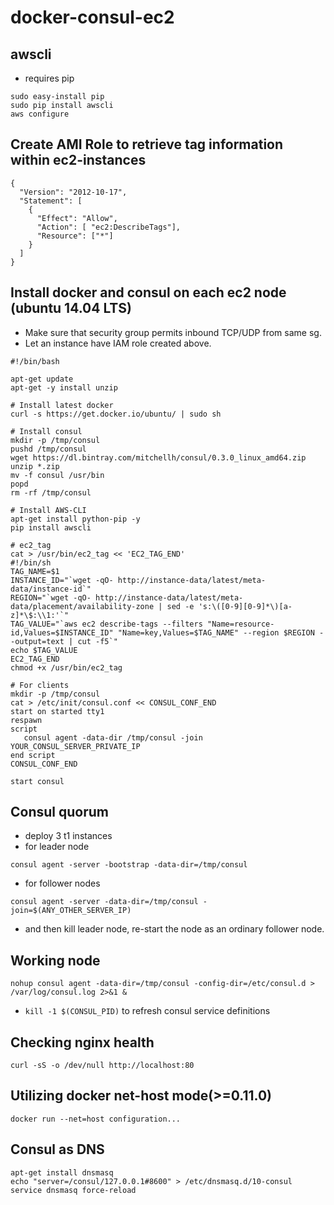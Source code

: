 docker-consul-ec2
=================

awscli
------
* requires pip
```
sudo easy-install pip
sudo pip install awscli
aws configure
```

Create AMI Role to retrieve tag information within ec2-instances
-------------
```
{
  "Version": "2012-10-17",
  "Statement": [
    {    
      "Effect": "Allow",
      "Action": [ "ec2:DescribeTags"],
      "Resource": ["*"]
    }
  ]
}
```

Install docker and consul on each ec2 node (ubuntu 14.04 LTS)
--------------
* Make sure that security group permits inbound TCP/UDP from same sg.
* Let an instance have IAM role created above.
```
#!/bin/bash

apt-get update
apt-get -y install unzip

# Install latest docker
curl -s https://get.docker.io/ubuntu/ | sudo sh

# Install consul
mkdir -p /tmp/consul
pushd /tmp/consul
wget https://dl.bintray.com/mitchellh/consul/0.3.0_linux_amd64.zip
unzip *.zip
mv -f consul /usr/bin
popd
rm -rf /tmp/consul

# Install AWS-CLI
apt-get install python-pip -y
pip install awscli

# ec2_tag 
cat > /usr/bin/ec2_tag << 'EC2_TAG_END'
#!/bin/sh
TAG_NAME=$1
INSTANCE_ID="`wget -qO- http://instance-data/latest/meta-data/instance-id`"
REGION="`wget -qO- http://instance-data/latest/meta-data/placement/availability-zone | sed -e 's:\([0-9][0-9]*\)[a-z]*\$:\\1:'`"
TAG_VALUE="`aws ec2 describe-tags --filters "Name=resource-id,Values=$INSTANCE_ID" "Name=key,Values=$TAG_NAME" --region $REGION --output=text | cut -f5`"
echo $TAG_VALUE
EC2_TAG_END
chmod +x /usr/bin/ec2_tag

# For clients
mkdir -p /tmp/consul
cat > /etc/init/consul.conf << CONSUL_CONF_END
start on started tty1
respawn
script
   consul agent -data-dir /tmp/consul -join YOUR_CONSUL_SERVER_PRIVATE_IP
end script
CONSUL_CONF_END

start consul
```

Consul quorum
--------------------
  - deploy 3 t1 instances
 - for leader node
```
consul agent -server -bootstrap -data-dir=/tmp/consul
```
 - for follower nodes
```
consul agent -server -data-dir=/tmp/consul -join=$(ANY_OTHER_SERVER_IP)
```
 - and then kill leader node, re-start the node as an ordinary follower node.

Working node
-------------------
```
nohup consul agent -data-dir=/tmp/consul -config-dir=/etc/consul.d > /var/log/consul.log 2>&1 &
```
- ```kill -1 $(CONSUL_PID)``` to refresh consul service definitions

Checking nginx health
------------------
```curl -sS -o /dev/null http://localhost:80```


Utilizing docker net-host mode(>=0.11.0)
--------------------------------
```docker run --net=host configuration...```

Consul as DNS
-------------
```
apt-get install dnsmasq
echo "server=/consul/127.0.0.1#8600" > /etc/dnsmasq.d/10-consul
service dnsmasq force-reload
```

